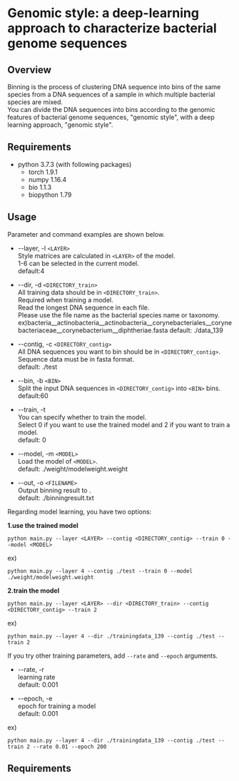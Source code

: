 # Genomic style: a deep-learning approach to characterize bacterial genome sequences
## Overview
Binning is the process of clustering DNA sequence into bins of the same species from a DNA sequences of a sample in which multiple bacterial species are mixed.  
You can divide the DNA sequences into bins according to the genomic features of bacterial genome sequences, "genomic style", with a deep learning approach, "genomic style".

## Requirements
* python 3.7.3 (with following packages)
  * torch 1.9.1
  * numpy 1.16.4
  * bio 1.1.3
  * biopython 1.79

## Usage
Parameter and command examples are shown below.  

* --layer, -l `<LAYER>`  
Style matrices are calculated in `<LAYER>` of the model.  
1-6 can be selected in the current model.  
default:4  

* --dir, -d `<DIRECTORY_train>`  
All training data should be in `<DIRECTORY_train>`.  
Required when training a model.  
Read the longest DNA sequence in each file.  
Please use the file name as the bacterial species name or taxonomy.  
ex)bacteria__actinobacteria__actinobacteria__corynebacteriales__corynebacteriaceae__corynebacterium__diphtheriae.fasta
default: ./data_139  

* --contig, -c `<DIRECTORY_contig>`  
All DNA sequences you want to bin should be in `<DIRECTORY_contig>`.  
Sequence data must be in fasta format.  
default: ./test  

* --bin, -b `<BIN>`  
Split the input DNA sequences in `<DIRECTORY_contig>` into `<BIN>` bins.  
default:60 

* --train, -t  
You can specify whether to train the model.  
Select 0 if you want to use the trained model and 2 if you want to train a model.  
default: 0  

* --model, -m `<MODEL>`  
Load the model of `<MODEL>`.  
default: ./weight/modelweight.weight 

* --out, -o `<FILENAME>`  
Output binning result to <FILENAME>.  
default: ./binningresult.txt  

Regarding model learning, you have two options:  

**1.use the trained model**
```
python main.py --layer <LAYER> --contig <DIRECTORY_contig> --train 0 --model <MODEL>
```  
ex)
```
python main.py --layer 4 --contig ./test --train 0 --model ./weight/modelweight.weight
```

**2.train the model**
```
python main.py --layer <LAYER> --dir <DIRECTORY_train> --contig <DIRECTORY_contig> --train 2
```
ex)
```
python main.py --layer 4 --dir ./trainingdata_139 --contig ./test --train 2
```

If you try other training parameters, add `--rate` and `--epoch` arguments.

* --rate, -r  
learning rate  
default: 0.001  

* --epoch, -e  
epoch for training a model    
default: 0.001  

ex)
```
python main.py --layer 4 --dir ./trainingdata_139 --contig ./test --train 2 --rate 0.01 --epoch 200
```

## Requirements
